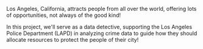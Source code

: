 Los Angeles, California, attracts people from all over the world, offering lots of opportunities, not always of the good kind!

In this project, we'll serve as a data detective, supporting the Los Angeles Police Department (LAPD) in analyzing crime data to guide how they should allocate resources to protect the people of their city!
